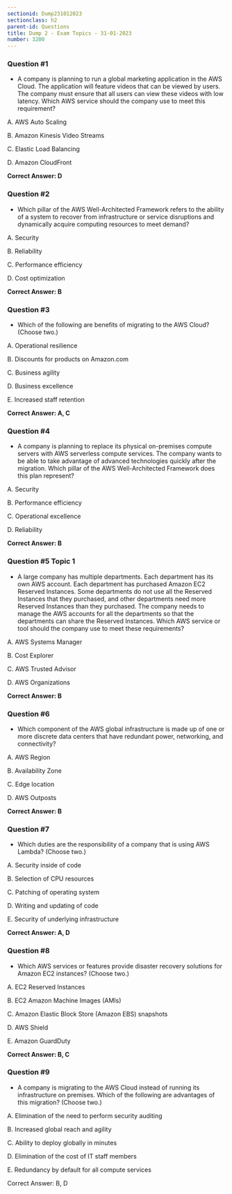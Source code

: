 ```yaml
---
sectionid: Dump231012023
sectionclass: h2
parent-id: Questions
title: Dump 2 - Exam Topics - 31-01-2023
number: 3200
---
```


### Question #1 

* A company is planning to run a global marketing application in the AWS Cloud. The application will feature videos that can be viewed by users. The company must ensure that all users can view these videos with low latency.
Which AWS service should the company use to meet this requirement?

A. AWS Auto Scaling

B. Amazon Kinesis Video Streams

C. Elastic Load Balancing

D. Amazon CloudFront 

**Correct Answer: D**

### Question #2

* Which pillar of the AWS Well-Architected Framework refers to the ability of a system to recover from infrastructure or service disruptions and dynamically acquire computing resources to meet demand?

A. Security

B. Reliability

C. Performance efficiency

D. Cost optimization

**Correct Answer: B**

### Question #3

* Which of the following are benefits of migrating to the AWS Cloud? (Choose two.)

A. Operational resilience

B. Discounts for products on Amazon.com

C. Business agility

D. Business excellence

E. Increased staff retention

**Correct Answer: A, C**

### Question #4

* A company is planning to replace its physical on-premises compute servers with AWS serverless compute services. The company wants to be able to take advantage of advanced technologies quickly after the migration.
Which pillar of the AWS Well-Architected Framework does this plan represent?


A. Security

B. Performance efficiency

C. Operational excellence

D. Reliability

**Correct Answer: B**


### Question #5 Topic 1

* A large company has multiple departments. Each department has its own AWS account. Each department has purchased Amazon EC2 Reserved Instances.
Some departments do not use all the Reserved Instances that they purchased, and other departments need more Reserved Instances than they purchased.
The company needs to manage the AWS accounts for all the departments so that the departments can share the Reserved Instances.
Which AWS service or tool should the company use to meet these requirements?

A. AWS Systems Manager

B. Cost Explorer

C. AWS Trusted Advisor

D. AWS Organizations 

**Correct Answer: B**

### Question #6

* Which component of the AWS global infrastructure is made up of one or more discrete data centers that have redundant power, networking, and connectivity?

A. AWS Region

B. Availability Zone

C. Edge location

D. AWS Outposts

**Correct Answer: B**

### Question #7

* Which duties are the responsibility of a company that is using AWS Lambda? (Choose two.)

A. Security inside of code

B. Selection of CPU resources

C. Patching of operating system

D. Writing and updating of code

E. Security of underlying infrastructure

**Correct Answer: A, D**

### Question #8

* Which AWS services or features provide disaster recovery solutions for Amazon EC2 instances? (Choose two.)


A. EC2 Reserved Instances

B. EC2 Amazon Machine Images (AMIs)

C. Amazon Elastic Block Store (Amazon EBS) snapshots

D. AWS Shield

E. Amazon GuardDuty

**Correct Answer: B, C**

### Question #9

* A company is migrating to the AWS Cloud instead of running its infrastructure on premises.
Which of the following are advantages of this migration? (Choose two.)

A. Elimination of the need to perform security auditing

B. Increased global reach and agility

C. Ability to deploy globally in minutes

D. Elimination of the cost of IT staff members

E. Redundancy by default for all compute services

Correct Answer: B, D